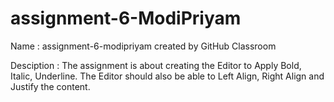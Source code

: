 # assignment-6-ModiPriyam
Name : assignment-6-modipriyam created by GitHub Classroom

Desciption : The assignment is about creating the Editor to Apply Bold, Italic, Underline.
The Editor should also be able to Left Align, Right Align and Justify the content.
